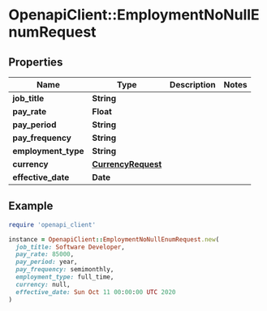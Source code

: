 # OpenapiClient::EmploymentNoNullEnumRequest

## Properties

| Name | Type | Description | Notes |
| ---- | ---- | ----------- | ----- |
| **job_title** | **String** |  |  |
| **pay_rate** | **Float** |  |  |
| **pay_period** | **String** |  |  |
| **pay_frequency** | **String** |  |  |
| **employment_type** | **String** |  |  |
| **currency** | [**CurrencyRequest**](CurrencyRequest.md) |  |  |
| **effective_date** | **Date** |  |  |

## Example

```ruby
require 'openapi_client'

instance = OpenapiClient::EmploymentNoNullEnumRequest.new(
  job_title: Software Developer,
  pay_rate: 85000,
  pay_period: year,
  pay_frequency: semimonthly,
  employment_type: full_time,
  currency: null,
  effective_date: Sun Oct 11 00:00:00 UTC 2020
)
```

